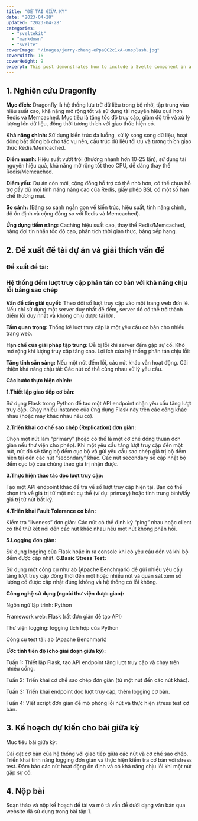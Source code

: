 ```yaml
---
title: "ĐỀ TÀI GIỮA KỲ"
date: "2023-04-28"
updated: "2023-04-28"
categories:
  - "sveltekit"
  - "markdown"
  - "svelte"
coverImage: "/images/jerry-zhang-ePpaQC2c1xA-unsplash.jpg"
coverWidth: 16
coverHeight: 9
excerpt: This post demonstrates how to include a Svelte component in a Markdown post.
---
```


## 1. Nghiên cứu Dragonfly
**Mục đích:**  Dragonfly là hệ thống lưu trữ dữ liệu trong bộ nhớ, tập trung vào hiệu suất cao, khả năng mở rộng tốt và sử dụng tài nguyên hiệu quả hơn Redis và Memcached. Mục tiêu là tăng tốc độ truy cập, giảm độ trễ và xử lý lượng lớn dữ liệu, đồng thời tương thích với giao thức hiện có.

**Khả năng chính:** Sử dụng kiến trúc đa luồng, xử lý song song dữ liệu, hoạt động bất đồng bộ cho tác vụ nền, cấu trúc dữ liệu tối ưu và tương thích giao thức Redis/Memcached.

**Điểm mạnh:** Hiệu suất vượt trội (thường nhanh hơn 10-25 lần), sử dụng tài nguyên hiệu quả, khả năng mở rộng tốt theo CPU, dễ dàng thay thế Redis/Memcached.

**Điểm yếu:** Dự án còn mới, cộng đồng hỗ trợ có thể nhỏ hơn, có thể chưa hỗ trợ đầy đủ mọi tính năng nâng cao của Redis, giấy phép BSL có một số hạn chế thương mại.

**So sánh:** (Bảng so sánh ngắn gọn về kiến trúc, hiệu suất, tính năng chính, độ ổn định và cộng đồng so với Redis và Memcached).

**Ứng dụng tiềm năng:** Caching hiệu suất cao, thay thế Redis/Memcached, hàng đợi tin nhắn tốc độ cao, phân tích thời gian thực, bảng xếp hạng.

## 2. Đề xuất đề tài dự án và giải thích vấn đề
### Đề xuất đề tài:

### Hệ thống đếm lượt truy cập phân tán cơ bản với khả năng chịu lỗi bằng sao chép

**Vấn đề cần giải quyết:**
Theo dõi số lượt truy cập vào một trang web đơn lẻ. Nếu chỉ sử dụng một server duy nhất để đếm, server đó có thể trở thành điểm lỗi duy nhất và không chịu được tải lớn.

**Tầm quan trọng:**
Thống kê lượt truy cập là một yêu cầu cơ bản cho nhiều trang web.

**Hạn chế của giải pháp tập trung:**
Dễ bị lỗi khi server đếm gặp sự cố.
Khó mở rộng khi lượng truy cập tăng cao.
Lợi ích của hệ thống phân tán chịu lỗi:

**Tăng tính sẵn sàng:** Nếu một nút đếm lỗi, các nút khác vẫn hoạt động.
Cải thiện khả năng chịu tải: Các nút có thể cùng nhau xử lý yêu cầu.

**Các bước thực hiện chính:**

**1.Thiết lập giao tiếp cơ bản:**

Sử dụng Flask trong Python để tạo một API endpoint nhận yêu cầu tăng lượt truy cập.
Chạy nhiều instance của ứng dụng Flask này trên các cổng khác nhau (hoặc máy khác nhau nếu có).

 **2.Triển khai cơ chế sao chép (Replication) đơn giản:**

Chọn một nút làm “primary” (hoặc có thể là một cơ chế đồng thuận đơn giản nếu thư viện cho phép).
Khi một yêu cầu tăng lượt truy cập đến một nút, nút đó sẽ tăng bộ đếm cục bộ và gửi yêu cầu sao chép giá trị bộ đếm hiện tại đến các nút “secondary” khác.
Các nút secondary sẽ cập nhật bộ đếm cục bộ của chúng theo giá trị nhận được.

 **3.Thực hiện thao tác đọc lượt truy cập:**

Tạo một API endpoint khác để trả về số lượt truy cập hiện tại. Bạn có thể chọn trả về giá trị từ một nút cụ thể (ví dụ: primary) hoặc tính trung bình/lấy giá trị từ nút bất kỳ.

 **4.Triển khai Fault Tolerance cơ bản:**

Kiểm tra “liveness” đơn giản: Các nút có thể định kỳ “ping” nhau hoặc client có thể thử kết nối đến các nút khác nhau nếu một nút không phản hồi.

 **5.Logging đơn giản:**

Sử dụng logging của Flask hoặc in ra console khi có yêu cầu đến và khi bộ đếm được cập nhật.
 **6.Basic Stress Test:**

Sử dụng một công cụ như ab (Apache Benchmark) để gửi nhiều yêu cầu tăng lượt truy cập đồng thời đến một hoặc nhiều nút và quan sát xem số lượng có được cập nhật đúng không và hệ thống có lỗi không.

 **Công nghệ sử dụng (ngoài thư viện được giao):**

Ngôn ngữ lập trình: Python

Framework web: Flask (rất đơn giản để tạo API)

Thư viện logging: logging tích hợp của Python

Công cụ test tải: ab (Apache Benchmark)

**Ước tính tiến độ (cho giai đoạn giữa kỳ):**

Tuần 1: Thiết lập Flask, tạo API endpoint tăng lượt truy cập và chạy trên nhiều cổng.

Tuần 2: Triển khai cơ chế sao chép đơn giản (từ một nút đến các nút khác).

Tuần 3: Triển khai endpoint đọc lượt truy cập, thêm logging cơ bản.

Tuần 4: Viết script đơn giản để mô phỏng lỗi nút và thực hiện stress test cơ bản.

## 3. Kế hoạch dự kiến cho bài giữa kỳ
Mục tiêu bài giữa kỳ:

Cài đặt cơ bản của hệ thống với giao tiếp giữa các nút và cơ chế sao chép.
Triển khai tính năng logging đơn giản và thực hiện kiểm tra cơ bản với stress test.
Đảm bảo các nút hoạt động ổn định và có khả năng chịu lỗi khi một nút gặp sự cố.
## 4. Nộp bài
Soạn thảo và nộp kế hoạch đề tài và mô tả vấn đề dưới dạng văn bản qua website đã sử dụng trong bài tập 1.
